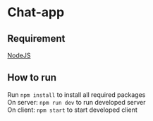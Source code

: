 # Chat-app  

## Requirement  
[NodeJS](https://nodejs.org)  

## How to run
Run `npm install` to install all required packages  
On server: `npm run dev` to run developed server  
On client: `npm start` to start developed client
